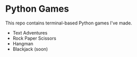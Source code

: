 # Python Games
This repo contains terminal-based Python games I've made.

- Text Adventures
- Rock Paper Scissors
- Hangman
- Blackjack (soon)
